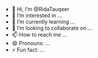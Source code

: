 - 👋 Hi, I’m @RidaTauqeer
- 👀 I’m interested in ...
- 🌱 I’m currently learning ...
- 💞️ I’m looking to collaborate on ...
- 📫 How to reach me ...
- 😄 Pronouns: ...
- ⚡ Fun fact: ...

<!---
RidaTauqeer/RidaTauqeer is a ✨ special ✨ repository because its `README.md` (this file) appears on your GitHub profile.
You can click the Preview link to take a look at your changes.
--->
